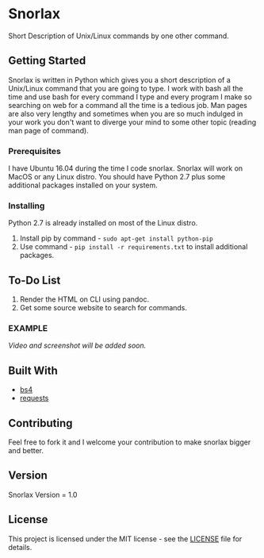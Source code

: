 # Snorlax
Short Description of Unix/Linux commands by one other command.

## Getting Started
Snorlax is written in Python which gives you a short description of a Unix/Linux command that you are going to type. I work with bash all the time and use bash for every command I type and every program I make so searching on web for a command all the time is a tedious job. Man pages are also very lengthy and sometimes when you are so much indulged in your work you don't want to diverge your mind to some other topic (reading man page of command).

### Prerequisites
I have Ubuntu 16.04 during the time I code snorlax. Snorlax will work on MacOS or any Linux distro. You should have Python 2.7 plus some additional packages installed on your system.

### Installing 
Python 2.7 is already installed on most of the Linux distro.
1. Install pip by command - `sudo apt-get install python-pip`
2. Use command - `pip install -r requirements.txt` to install additional packages.

## To-Do List
1. Render the HTML on CLI using pandoc.
2. Get some source website to search for commands.

### EXAMPLE 
*Video and screenshot will be added soon.*

## Built With
* [bs4](https://beautiful-soup-4.readthedocs.io/en/latest/)
* [requests](http://docs.python-requests.org/en/stable/)

## Contributing
Feel free to fork it and I welcome your contribution to make snorlax bigger and better.

## Version
Snorlax Version = 1.0

## License
This project is licensed under the MIT license - see the [LICENSE](LICENSE) file for details.


